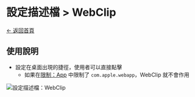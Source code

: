 # 設定描述檔 > WebClip

[← 返回首頁](../../)

## 使用說明

* 設定在桌面出現的捷徑，使用者可以直接點擊
  * 如果在[限制：App](./restrictions_apps.md) 中限制了 `com.apple.webapp`，WebClip 就不會作用

![設定描述檔：WebClip](../../images/profiles_webclip.png)
